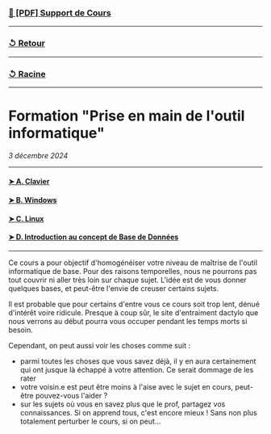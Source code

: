 ### [📝 [PDF] Support de Cours](formationPriseEnMain.pdf)
---
### [↺ Retour](../README.MD)
---
### [↺ Racine](../../../README.MD)
---
# Formation "Prise en main de l'outil informatique"

*3 décembre 2024*

---
#### [➤&nbsp;A. Clavier](Clavier/readme.md)
#### [➤&nbsp;B. Windows](Windows/readme.md)
#### [➤&nbsp;C. Linux](Linux/readme.md)
#### [➤&nbsp;D. Introduction au concept de Base de Données](BD/readme.md)
---

Ce cours a pour objectif d'homogénéiser votre niveau de maîtrise de l'outil informatique de base.
Pour des raisons temporelles, nous ne pourrons pas tout couvrir ni aller très loin sur chaque sujet. L'idée est de vous donner quelques bases, et peut-être l'envie de creuser certains sujets.

Il est probable que pour certains d'entre vous ce cours soit trop lent, dénué d'intérêt voire ridicule. Presque à coup sûr, le site d'entraiment dactylo que nous verrons au début pourra vous occuper pendant les temps morts si besoin.

Cependant, on peut aussi voir les choses comme suit :

- parmi toutes les choses que vous savez déjà, il y en aura certainement qui ont jusque là échappé à votre attention. Ce serait dommage de les rater
- votre voisin.e est peut être moins à l'aise avec le sujet en cours, peut-être pouvez-vous l'aider ?
- sur les sujets où vous en savez plus que le prof, partagez vos connaissances. Si on apprend tous, c'est encore mieux ! Sans non plus totalement perturber le cours, si on peut...
